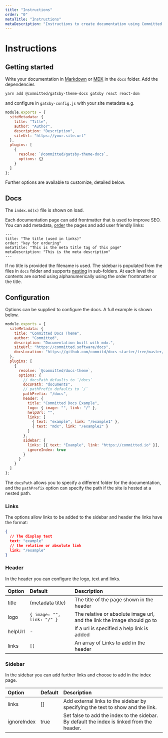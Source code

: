 ```yaml
---
title: "Instructions"
order: "0"
metaTitle: "Instructions"
metaDescription: "Instructions to create documentation using Committed docs-theme"
---
```


# Instructions

## Getting started

Write your documentation in [Markdown](https://www.markdownguide.org/) or [MDX](https://mdxjs.com/) in the `docs` folder. Add the dependencies

```bash
yarn add @committed/gatsby-theme-docs gatsby react react-dom
```

and configure in `gatsby-config.js` with your site metadata e.g.

```javascript
module.exports = {
  siteMetadata: {
    title: "Title",
    author: "Author",
    description: "Description",
    siteUrl: "https://your.site.url"
  },
  plugins: [
    {
      resolve: `@committed/gatsby-theme-docs`,
      options: {}
    }
  ]
};
```

Further options are available to customize, detailed below.

## Docs

The `index.md(x)` file is shown on load.

Each documentation page can add frontmatter that is used to improve SEO. You can add metadata, [order](/ordered/ob) the pages and add user friendly links:

```markup
---
title: "The title (used in links)"
order: "key for ordering"
metaTitle: "This is the meta title tag of this page"
metaDescription: "This is the meta description"
---
```

If no title is provided the filename is used. The sidebar is populated from the files in `docs` folder and supports [nesting](/nested) in sub-folders. At each level the contents are sorted using alphanumerically using the order frontmatter or the title.

## Configuration

Options can be supplied to configure the docs.
A full example is shown below.

```javascript
module.exports = {
  siteMetadata: {
    title: "Committed Docs Theme",
    author: "Committed",
    description: "Documentation built with mdx.",
    siteUrl: "https://committed.software/docs",
    docsLocation: "https://github.com/commitd/docs-starter/tree/master/content"
  },
  plugins: [
    {
      resolve: `@committed/docs-theme`,
      options: {
        // docsPath defaults to `/docs`
        docsPath: "documents",
        // pathPrefix defaults to `/`
        pathPrefix: "/docs",
        header: {
          title: "Committed Docs Example",
          logo: { image: "", link: "/" },
          helpUrl: "",
          links: [
            { text: "example", link: "/example1" },
            { text: "mdx", link: "/example2" }
          ]
        },
        sidebar: {
          links: [{ text: "Example", link: "https://committed.io" }],
          ignoreIndex: true
        }
      }
    }
  ]
};
```

The `docsPath` allows you to specify a different folder for the documentation, and the `pathPrefix` option can specify the path if the site is hosted at a nested path.

### Links

The options allow links to be added to the sidebar and header the links have the format:

```json
{
  // The display text
  text: "example"
  // the relative or absolute link
  link: "/example"
}
```

### Header

In the header you can configure the logo, text and links.

| Option  | Default                    | Description                                                             |
| :------ | :------------------------- | :---------------------------------------------------------------------- |
| title   | (metadata title)           | The title of the page shown in the header                               |
| logo    | `{ image: "", link: "/" }` | The relative or absolute image url, and the link the image should go to |
| helpUrl | -                          | If a url is specified a help link is added                              |
| links   | `[]`                       | An array of Links to add in the header                                  |

### Sidebar

In the sidebar you can add further links and choose to add in the index page.

| Option      | Default | Description                                                                                |
| :---------- | :------ | :----------------------------------------------------------------------------------------- |
| links       | []      | Add external links to the sidebar by specifying the text to show and the link.             |
| ignoreIndex | true    | Set false to add the index to the sidebar. By default the index is linked from the header. |

